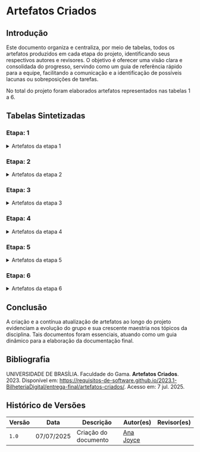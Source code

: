 # Artefatos Criados

## Introdução

Este documento organiza e centraliza, por meio de tabelas, todos os artefatos produzidos em cada etapa do projeto, identificando seus respectivos autores e revisores. O objetivo é oferecer uma visão clara e consolidada do progresso, servindo como um guia de referência rápido para a equipe, facilitando a comunicação e a identificação de possíveis lacunas ou sobreposições de tarefas.

No total do projeto foram elaborados artefatos representados nas tabelas 1 a 6.

## Tabelas Sintetizadas

### Etapa: 1

<details>

<summary> Artefatos da etapa 1 </summary>

<center>

Tabela 1 - Artefatos da etapa 1

<table>
<thead>
<tr>
<th style="text-align:center">Artefato</th>
<th style="text-align:center">Descrição</th>
<th style="text-align:center">Autor(es)</th>
<th style="text-align:center">Revisor(es)</th>
</tr>
</thead>
<tbody>
<tr>
<td style="text-align:center"><a href="https://requisitos-de-software.github.io/2025.1-Deepseek/">Home</a></td>
<td style="text-align:center">Introdução sobre o projeto e membros da equipe.</td>
<td style="text-align:center"><a href="https://github.com/https://github.com/gaubiela">Gabriela</a></td>
<td style="text-align:center"><a href="https://github.com/https://github.com/anajoyceamorim">Ana Joyce</a></td>
</tr>
<tr>
<td style="text-align:center"><strong>Planejamento</strong></td>
</tr>
<tr>
<td style="text-align:center"><a href="https://requisitos-de-software.github.io/2025.1-Deepseek/planejamento/politicas_repositorio/politica_branches/">Política do Repositório</a></td>
<td style="text-align:center">Branches</td>
<td style="text-align:center"><a href="https://github.com/anabborges">Ana Clara Borges</a>
<td style="text-align:center"><a href="https://github.com/gaubiela">Gabriela</a></td>
</tr>
<tr>
<td style="text-align:center"><a href="https://requisitos-de-software.github.io/2025.1-Deepseek/planejamento/politicas_repositorio/politica_commits/">Política do Repositório</a></td>
<td style="text-align:center">Commits</td>
<td style="text-align:center"><a href="https://github.com/anabborges">Ana Clara Borges</a>
<td style="text-align:center"><a href="https://github.com/gaubiela">Gabriela</a></td>
</tr>
<tr>
<td style="text-align:center"><a href="https://requisitos-de-software.github.io/2025.1-Deepseek/planejamento/cronograma/">Cronograma</a></td>
<td style="text-align:center">Cronograma planejado.</td>
<td style="text-align:center"><a href="https://github.com/gaubiela">Gabriela</a>
<td style="text-align:center"><a href="https://github.com/anajoyceamorim">Ana Joyce</a>
</tr>
<tr>
<td style="text-align:center"><a href="https://requisitos-de-software.github.io/2025.1-Deepseek/planejamento/cronograma-executado/">Cronograma Executado</a></td>
<td style="text-align:center">Metodologia escolhida para o projeto.</td>
<td style="text-align:center"><a href="https://github.com/gaubiela">Gabriela</a>
<td style="text-align:center"><a href="https://github.com/anajoyceamorim">Ana Joyce</a>
</tr>
<tr>
<td style="text-align:center"><a href="https://requisitos-de-software.github.io/2025.1-Deepseek/planejamento/ferramentas/">Ferramentas</a></td>
<td style="text-align:center">Ferramentas Utilizadas</td>
<td style="text-align:center"><a href="https://github.com/fabinsz">Fábio Gabriel</a> e <a href="https://github.com/MVConsorte">Mateus</a>
<td style="text-align:center"><a href="https://github.com/anajoyceamorim">Ana Joyce</a>, <a href="https://github.com/MVConsorte">Mateus</a> e <a href="https://github.com/luizfaria1989">Luiz</a>
</tr>
<tr>
<td style="text-align:center"><a href="https://requisitos-de-software.github.io/2025.1-Deepseek/planejamento/heatmap/">Heatmap</a></td>
<td style="text-align:center">Mapeamento dos horários</td>
<td style="text-align:center"><a href="https://github.com/gaubiela">Gabriela</a>
<td style="text-align:center"><a href="https://github.com/anajoyceamorim">Ana Joyce</a> 
</tr>
<td style="text-align:center"><a href="https://requisitos-de-software.github.io/2025.1-Deepseek/planejamento/heatmap/">Termo de Uso</a></td>
<td style="text-align:center">Termos e Condições de Uso do Aplicativo</td>
<td style="text-align:center"><a href="https://github.com/fabinsz">Fábio</a>, <a href="https://github.com/anabborges">Ana Clara Borges</a> e <a href="https://github.com/anajoyceamorim">Ana Joyce</a>
<td style="text-align:center"><a href="https://github.com/anajoyceamorim">Ana Joyce</a>
</tr>
</tbody>
</table>

<font>Fonte: <a href='https://github.com/anajoyceamorim'>Ana Joyce</a></font>

</center>

</details>

### Etapa: 2

<details>

<summary> Artefatos da etapa 2 </summary>

<center>

Tabela 2 - Artefatos da etapa 2

<table>
<thead>
<tr>
<th style="text-align:center">Artefato</th>
<th style="text-align:center">Descrição</th>
<th style="text-align:center">Autor(es)</th>
<th style="text-align:center">Revisor(es)</th>
</tr>
</thead>
<tbody>
<tr>
<td style="text-align:center"><a href="">Perfil de Usuário</a></td>
<td style="text-align:center">Perfil genérico definido aos usuário do aplicativo.</td>
<td style="text-align:center"><a href="https://github.com/"></a>
<td style="text-align:center"><a href="https://github.com/"></a>
</tr>
<tr>
<tr>
<td style="text-align:center"><strong>Técnicas</strong></td>
</tr>
<tr>
<td style="text-align:center"><a href="">Análise de Documentos</a></td>
<td style="text-align:center">A análise de documentos é uma técnica de elicitação de requisitos.</td>
<td style="text-align:center"><a href="https://github.com/"></a>
<td style="text-align:center"><a href="https://github.com/"></a>
</tr>
<tr>
<td style="text-align:center"><a href="">Questionário</a></td>
<td style="text-align:center">Técnica de elicitação de requisitos.</td>
<td style="text-align:center"><a href="https://github.com/"></a>
<td style="text-align:center"><a href="https://github.com/"></a>
</tr>
<tr>
<td style="text-align:center"><a href="">Observação</a></td>
<td style="text-align:center">Técnica de elicitação de requisitos.</td>
<td style="text-align:center"><a href="https://github.com/"></a>
<td style="text-align:center"><a href="https://github.com/"></a>
</tr>
<tr>
<td style="text-align:center"><a href="">Análise de Interface</a></td>
<td style="text-align:center">Técnica de elicitação de requisitos.</td>
<td style="text-align:center"><a href="https://github.com/"></a>
<td style="text-align:center"><a href="https://github.com/"></a>
</tr>
<tr>
<td style="text-align:center"><a href="">Requisitos Elicitados</a></td>
<td style="text-align:center">Requisitos elicitados em uma tabela geral.</td>
<td style="text-align:center"><a href="https://github.com/"></a>
<td style="text-align:center"><a href="https://github.com/"></a>
</tr>
<tr>
<td style="text-align:center"><strong>Priorização</strong></td>
</tr>
<tr>
<td style="text-align:center"><a href="">MoScoW</a></td>
<td style="text-align:center">Técnica de priorização de requisitos.</td>
<td style="text-align:center"><a href="https://github.com/"></a>
<td style="text-align:center"><a href="https://github.com/"></a>
</tr>
<tr>
<td style="text-align:center"><a href="">Three Level Scale</a></td>
<td style="text-align:center">Técnica de priorização de requisitos.</td>
<td style="text-align:center"><a href="https://github.com/"></a>
<td style="text-align:center"><a href="https://github.com/"></a>
</tr>
<tr>
<td style="text-align:center"><a href="">Quality Function Deployment</a></td>
<td style="text-align:center">Técnica de priorização de requisitos.</td>
<td style="text-align:center"><a href="https://github.com/"></a>
<td style="text-align:center"><a href="https://github.com/"></a>
</tr>
</tbody>
</table>

<font>Fonte: <a href='https://github.com/anajoyceamorim'>Ana Joyce</a>.</font>

</center>

</details>

### Etapa: 3

<details>

<summary> Artefatos da etapa 3 </summary>

<center>

Tabela 3 - Artefatos da etapa 3

<table>
<thead>
<tr>
<th style="text-align:center">Artefato</th>
<th style="text-align:center">Descrição</th>
<th style="text-align:center">Autor(es)</th>
<th style="text-align:center">Revisor(es)</th>
</tr>
</thead>
<tbody>
<tr>
<td style="text-align:center"><a href="">Casos de Uso</a></td>
<td style="text-align:center">Um caso de uso se refere a uma descrição detalhada de como o sistema será utilizado em uma determinada situação ou contexto.</td>
<td style="text-align:center"><a href="https://github.com/"></a>
<td style="text-align:center"><a href="https://github.com/"></a>
</tr>
<tr>
<td style="text-align:center"><a href="">Especificação Suplementar</a></td>
<td style="text-align:center">Especificação Suplementar pode ser definida como um documento em linguagem natural no qual são descritos os requisitos num sistema.</td>
<td style="text-align:center"><a href="https://github.com/"></a>
<td style="text-align:center"><a href="https://github.com/"></a>
</tr>
<tr>
<td style="text-align:center"><a href="">Cenários</a></td>
<td style="text-align:center">Os cenários se apresentam como descrições detalhadas, geralmente em linguagem natural, de situações ou eventos que envolvem determinados atores.</td>
<td style="text-align:center"><a href=""></a>
<td style="text-align:center"><a href="https://github.com/"></a> 
</td>
</tr>
<tr>
<td style="text-align:center"><a href="">Léxicos</a></td>
<td style="text-align:center">O Léxico é uma notação que, por meio da descrição de termos, tem como objetivo descrever os símbolos de uma linguagem.</td>
<td style="text-align:center"><a href="https://github.com/"></a>
</td>
<td style="text-align:center"><a href="https://github.com/"></a></td>
</tr>
</tbody>
</table>

<font>Fonte: <a href='https://github.com/anajoyceamorim'>Ana Joyce</a>.</font>

</center>

</details>

### Etapa: 4

<details>

<summary> Artefatos da etapa 4 </summary>

<center>

Tabela 4 - Artefatos da etapa 4

<table>
<thead>
<tr>
<th style="text-align:center">Artefato</th>
<th style="text-align:center">Descrição</th>
<th style="text-align:center">Autor(es)</th>
<th style="text-align:center">Revisor(es)</th>
</tr>
</thead>
<tbody>
<tr>
<td style="text-align:center"><a href="">NFR Framework</a></td>
<td style="text-align:center">Uma forma de representação e análise dos Requisitos Não-Funcionais é o NFR Framework, o qual visa à implementação de resoluções particulares.</td>
<td style="text-align:center"><a href="https://github.com/"></a></td>
<td style="text-align:center"><a href="https://github.com/"></a></td>
</tr>
<tr>
<td style="text-align:center"><a href="">Backlog</a></td>
<td style="text-align:center">O Backlog do Produto é um artefato da metodologia ágil que toma a forma de uma lista de todas as tarefas pendentes a serem feitas em um projeto.</td>
<td style="text-align:center"><a href="https://github.com/"></a></td>
<td style="text-align:center"><a href="https://github.com/"></a></td>
</tr>
<tr>
<td style="text-align:center"><a href="">Histórias de Usuário</a></td>
<td style="text-align:center">A história de usuário é uma técnica de elicitação de requisitos amplamente utilizada nas metodologias de desenvolvimento ágil e se refere a descrições concisas e de alto nível de uma funcionalidade desejada em termos do cliente.</td>
<td style="text-align:center"><a href="https://github.com/"></a></td>
<td style="text-align:center"><a href="https://github.com/"></a></td>
</tr>
</tbody>
</table>

<font>Fonte: <a href='https://github.com/anajoyceamorim'>Ana Joyce</a></font>

</center>

</details>

### Etapa: 5

<details>

<summary> Artefatos da etapa 5 </summary>

<center>

Tabela 5 - Artefatos da etapa 5

<table>
<thead>
<tr>
<th style="text-align:center">Artefato</th>
<th style="text-align:center">Descrição</th>
<th style="text-align:center">Autor(es)</th>
<th style="text-align:center">Revisor(es)</th>
</tr>
</thead>
<tbody>
<tr>
<td style="text-align:center"><strong>Rastreabilidade</strong></td>
</tr>
<tr>
<td style="text-align:center"><a href="">Matriz Geral</a></td>
<td style="text-align:center">A matriz geral é um documento que permite a apresentação dos requisitos elicitados no projeto juntamente com sua pré e pós rastreabilidade.</td>
<td style="text-align:center"><a href="https://github.com/"></a></td>
<td style="text-align:center"><a href="https://github.com/"></a></td>
</tr>
<td style="text-align:center"><a href="">Pós Rastreabilidade</a></td>
<td style="text-align:center">Uma das técnicas mais comuns para manter a rastreabilidade dos requisitos e dos artefatos que estão sendo desenvolvidos em um projeto</td>
<td style="text-align:center"><a href="https://github.com/"></a></td>
<td style="text-align:center"><a href="https://github.com/"></a></td>
</tr>
<tr>
<td style="text-align:center"><a href="">Forward-from</a></td>
<td style="text-align:center">evidenciando os artefatos que foram criados a partir de cada um dos requisitos elicitados</td>
<td style="text-align:center"><a href="https://github.com/"></a></td>
<td style="text-align:center"><a href="https://github.com/"></a></td>
</tr>
<tr>
<td style="text-align:center"><a href="">Backward-from</a></td>
<td style="text-align:center">videnciando qual foi a fonte de cada um dos requisitos</td>
<td style="text-align:center"><a href="https://github.com/"></a></td>
<td style="text-align:center"><a href="https://github.com/"></a></td>
</tr>
</table>

<font>Fonte: <a href='https://github.com/anajoyceamorim'>Ana Joyce</a></font>

</center>

</details>

### Etapa: 6

<details>

<summary> Artefatos da etapa 6  </summary>

<center>

Tabela 6 - Artefatos da etapa 6

<table>
<thead>
<tr>
<th style="text-align:center">Artefato</th>
<th style="text-align:center">Descrição</th>
<th style="text-align:center">Autor(es)</th>
<th style="text-align:center">Revisor(es)</th>
</tr>
</thead>
<tbody>
<tr>
<td style="text-align:center"><strong>Validação</strong></td>
</tr>
<tr>
<td style="text-align:center"><a href="">Prototipação</a></td>
<td style="text-align:center"> fase crucial no desenvolvimento de sistemas, produtos ou aplicações, pois permite a construção de modelos iniciais que antecipam como a solução final deve se comportar</td>
<td style="text-align:center"><a href="https://github.com/"></a></td>
<td style="text-align:center"><a href="https://github.com/"></a></td>
</tr>
<tr>
<td style="text-align:center"><a href="">Validação Informal</a></td>
<td style="text-align:center">faz-se necessário o envio do trabalho desenvolvido para uma equipe técnica</td>
<td style="text-align:center"><a href="https://github.com/"></a></td>
<td style="text-align:center"><a href="https://github.com/"></a></td>
</tr>
</tbody>
</table>

<font>Fonte: <a href='https://github.com/'>Ana Joyce</a></font>

</center>

</details>

## Conclusão

A criação e a contínua atualização de artefatos ao longo do projeto evidenciam a evolução do grupo e sua crescente maestria nos tópicos da disciplina. Tais documentos foram essenciais, atuando como um guia dinâmico para a elaboração da documentação final.

## Bibliografia

UNIVERSIDADE DE BRASÍLIA. Faculdade do Gama. **Artefatos Criados**. 2023. Disponível em: https://requisitos-de-software.github.io/2023.1-BilheteriaDigital/entrega-final/artefatos-criados/. Acesso em: 7 jul. 2025.

## Histórico de Versões

| Versão | Data       | Descrição            | Autor(es)                                                                                           | Revisor(es)                                    |
| ------ | ---------- | -------------------- | --------------------------------------------------------------------------------------------------- | ---------------------------------------------- |
| `1.0`  | 07/07/2025 | Criação do documento | [Ana Joyce](https://github.com/anajoyceamorim) | [](https://github.com/) |